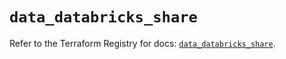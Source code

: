 # `data_databricks_share`

Refer to the Terraform Registry for docs: [`data_databricks_share`](https://registry.terraform.io/providers/databricks/databricks/1.67.0/docs/data-sources/share).
